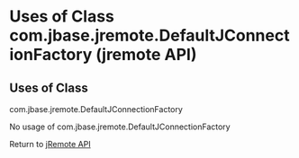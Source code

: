 # Uses of Class com.jbase.jremote.DefaultJConnectionFactory (jremote API)

<PageHeader />

## Uses of Class
com.jbase.jremote.DefaultJConnectionFactory

No usage of com.jbase.jremote.DefaultJConnectionFactory

Return to [jRemote API](../../../../jremote-api/README.md)
  
<PageFooter />
